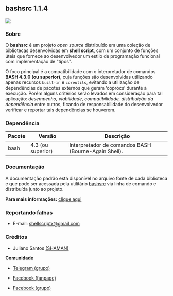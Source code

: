 ## bashsrc 1.1.4

![](https://raw.githubusercontent.com/shellscriptx/bashsrc/master/bashsrc.png)

### Sobre

O **bashsrc** é um projeto _open source_ distribuído em uma coleção de bibliotecas desenvolvidas em **shell script**, com um conjunto de funções úteis que fornece ao desenvolvedor um estilo de programação funcional com implementação de "tipos".

O foco principal é a compatibilidade com o interpretador de comandos **BASH 4.3.0 (ou superior)**, cuja  funções são  desenvolvidas  utilizando  apenas  recursos  `built-in` e `coreutils`, evitando a utilização de dependências de pacotes externos que geram ‘coprocs’ durante a execução. Porém  alguns  critérios  serão levados em consideração para tal aplicação: _desempenho, viabilidade, compatibilidade, distribuição da  dependência_ entre outros, ficando  de responsabilidade do desenvolvedor verificar e reportar tais dependências se houverem.

### Dependência

|Pacote|Versão|Descrição|
|-|-|-|
|bash|4.3 (ou superior)|Interpretador de comandos BASH (Bourne-Again Shell).|

### Documentação

A  documentação  padrão  está disponível no arquivo fonte de cada biblioteca e que pode ser acessada pela utilitário [bashsrc](https://github.com/shellscriptx/bashsrc/wiki/Utilit%C3%A1rio) via linha de comando e distribuída junto ao  projeto.


**Para mais informações:** [clique aqui](https://github.com/shellscriptx/bashsrc/wiki)

### Reportando falhas

* E-mail: shellscriptx@gmail.com

### Créditos

* Juliano Santos [(SHAMAN)](https://t.me/x_SHAMAN_x)

**Comunidade**

* [Telegram (grupo)](https://t.me/shellscript_x)

* [Facebook (fanpage)](https://fb.com/shellscriptx)

* [Facebook (grupo)](https://fb.com/groups/1849108781988115)
